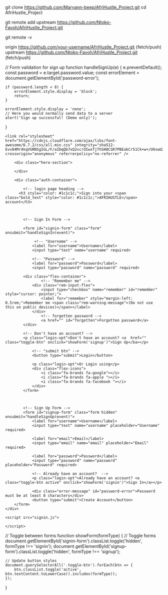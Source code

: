 git clone https://github.com/Maryann-beep/AfriHustle_Project.git
cd AfriHustle_Project
<!-- Link to the Original Repository  -->
git remote add upstream https://github.com/Ntoko-Favoh/AfriHustle_Project.git
<!-- Verify Remotes -->
git remote -v

<!-- You should see: -->
origin    https://github.com/your-username/AfriHustle_Project.git (fetch/push)  
upstream  https://github.com/Ntoko-Favoh/AfriHustle_Project.git (fetch/push)



<i class="fa-solid fa-user"></i>
<i class="fa-solid fa-envelope"></i>
<i class="fa-solid fa-calendar"></i>
<i class="fa-solid fa-lock"></i>
<i class="fa-solid fa-paperclip"></i>
<i class="fa-solid fa-arrow-right"></i>
<i class="fa-solid fa-arrow-left"></i>



// Form validation for sign up
function handleSignUp(e) {
    e.preventDefault();
    const password = e.target.password.value;
    const errorElement = document.getElementById('password-error');

    if (password.length < 8) {
        errorElement.style.display = 'block';
        return;
    }
    
    errorElement.style.display = 'none';
    // Here you would normally send data to a server
    alert('Sign up successful! (Demo only)');
}






<!-- -------- -->


<!DOCTYPE html>
<html lang="en">
<head>
    <meta charset="UTF-8">
    <meta name="viewport" content="width=device-width, initial-scale=1.0">
    <title>Sign In / Sign Up</title>
    <link rel="stylesheet" href="signin.css">

    <link rel="stylesheet" href="https://cdnjs.cloudflare.com/ajax/libs/font-awesome/6.7.2/css/all.min.css" integrity="sha512-Evv84Mr4kqVGRNSgIGL/F/aIDqQb7xQ2vcrdIwxfjThSH8CSR7PBEakCr51Ck+w+/U6swU2Im1vVX0SVk9ABhg==" crossorigin="anonymous" referrerpolicy="no-referrer" />
</head>
<body>
    <div class="main-container">

        <div class="hero-section">
            
        </div>

        <div class="auth-container">

            <!-- login page heading -->
          <h3 style="color: #1c1c1c;">Sign into your <span class="bold_text" style="color: #1c1c1c;">AFRIHUSTLE</span> account</h3>


          
            <!-- Sign In Form -->

            <form id="signin-form" class="form" onsubmit="handleSignIn(event)">

                 <!-- "Username" -->
                <label for="username">Username</label>
                <input type="text" name="username" required>
                
                <!-- "Password" -->
                <label for="password">Password</label>
                <input type="password" name="password" required>
                
            <div class="flex-container">
                    <!-- "Remember me" -->
                <div class="rem-input-flex">
                    <input type="checkbox" name="remember" id="remember" style="cursor: pointer;">
                    <label for="remember" style="margin-left: 0.5rem;">Remember me <span class="rem-warning-message">(Do not use this on public devices)</span></label>
                </div>
                    <!-- forgotten password -->
                    <a href="" id="forgotten">Forgotten password</a>
            </div>

            <!-- Don't have an account? -->
            <p class="login-opt">Don't have an account? <a  href="" class="toggle-btn" onclick="showForm('signup')">Sign Up</ba></p>

                <!-- "submit btn" -->
                <button type="submit">Login</button>

                <p class="login-opt">Or Login using</p>
                <div class="flex-icons">
                    <i class="fa-brands fa-google"></i>
                    <i class="fa-brands fa-apple "></i>
                    <i class="fa-brands fa-facebook "></i>
                </div>
            </form>


          
            <!-- Sign Up Form -->
            <form id="signup-form" class="form hidden" onsubmit="handleSignUp(event)">
                <label for="username">Username</label>
                <input type="text" name="username" placeholder="Username" required>

                <label for="email">Email</label>
                <input type="email" name="email" placeholder="Email" required>

                <label for="password">Password</label>
                <input type="password" name="password" placeholder="Password" required>

                <!-- Already have an account?  -->
                <p class="login-opt">Already have an account? <a class="toggle-btn active" onclick="showForm('signin')">Sign In</a></p>

                <div class="error-message" id="password-error">Password must be at least 8 characters</div>
                <button type="submit">Create Account</button>
        </form>
    </div>

</div>

    <script src="signin.js">
        
    </script>
</body>
</html>




<!-- JS TOGGLE -->

// Toggle between forms
function showForm(formType) {
    // Toggle forms
    document.getElementById('signin-form').classList.toggle('hidden', formType !== 'signin');
    document.getElementById('signup-form').classList.toggle('hidden', formType !== 'signup');

    // Update button styles
    document.querySelectorAll('.toggle-btn').forEach(btn => {
        btn.classList.toggle('active', btn.textContent.toLowerCase().includes(formType));
    });
}
